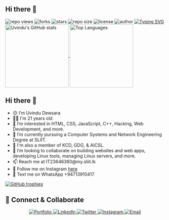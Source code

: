 <h2>Hi there 👋</h2>

<img src="https://hits.seeyoufarm.com/api/count/incr/badge.svg?url=https%3A%2F%2Fgithub.com%2F{UvinduDewsara}%2F{UvinduDewsara}&count_bg=%2379C83D&title_bg=%23555555&icon=gitpod.svg&icon_color=%23E7E7E7&title=Views&edge_flat=false" alt="repo views" />

<img src="https://img.shields.io/github/forks/UvinduDewsara/UvinduDewsara?label=Forks&style=social" alt="forks" />
<img src="https://img.shields.io/github/stars/UvinduDewsara/UvinduDewsara?style=social" alt="stars" />

<img src="https://img.shields.io/github/repo-size/UvinduDewsara/UvinduDewsara?color=purple&label=Repo%20Size&style=plastic" alt="repo size" />
<img src="https://img.shields.io/github/license/UvinduDewsara/X-UI-English-?color=purple&label=License&style=plastic" alt="license" />
<img src="https://img.shields.io/static/v1?label=Author&message=Uvindu%20Dewsara&color=purple&style=plastic" alt="author" />

<a href="https://git.io/typing-svg">
  <img src="https://readme-typing-svg.demolab.com?font=Young+Serif&pause=1000&color=8706E1FF&center=true&vCenter=true&random=false&width=435&lines=Hey+I'm+Uvindu+Dewsara;Don't+Forget+To+Follow+Me..." alt="Typing SVG" />
</a>

<div>
  <a href="https://github.com/anuraghazra/github-readme-stats">
    <img height="200" align="center" src="https://github-readme-stats.vercel.app/api?username=UvinduDewsara" alt="Uvindu's GitHub stats" />
  </a>
  <a href="https://github.com/anuraghazra/convoychat">
    <img height="200" align="center" src="https://github-readme-stats.vercel.app/api/top-langs?username=UvinduDewsara&layout=compact&langs_count=8&card_width=320" alt="Top Languages" />
  </a>
</div>

<h2>Hi there 👋</h2>

<ul>
  <li>😊 I’m Uvindu Dewsara</li>
  <li>👦🏻 I'm 21 years old</li>
  <li>👀 I’m interested in HTML, CSS, JavaScript, C++, Hacking, Web Development, and more.</li>
  <li>🌱 I’m currently pursuing a Computer Systems and Network Engineering Degree at SLIIT.</li>
  <li>🕺 I'm also a member of KCD, GDG, & AICSL.</li>
  <li>💞️ I’m looking to collaborate on building websites and web apps, developing Linux tools, managing Linux servers, and more.</li>
  <li>📫 Reach me at IT23646360@my.sliit.lk</li>
  <li>🤩 Follow me on Instagram <a href="https://www.instagram.com/uvindudewsara/">here</a></li>
  <li>💬 Text me on WhatsApp +94713910417</li>
</ul>

<a href="https://github.com/ryo-ma/github-profile-trophy">
  <img src="https://github-profile-trophy.vercel.app/?username=UvinduDewsara" alt="GitHub trophies" />
</a>

<h2>🤝 Connect & Collaborate</h2>

<div align="center">
  <a href="https://uvindudewsara.netlify.app">
    <img src="https://img.shields.io/badge/Portfolio-12100E?style=for-the-badge&logo=google-chrome&logoColor=white" alt="Portfolio" />
  </a>
  <a href="https://www.linkedin.com/in/uvindudewsara/">
    <img src="https://img.shields.io/badge/LinkedIn-0077B5?style=for-the-badge&logo=linkedin&logoColor=white" alt="LinkedIn" />
  </a>
  <a href="https://x.com/UvinduDewsara">
    <img src="https://img.shields.io/badge/Twitter-1DA1F2?style=for-the-badge&logo=twitter&logoColor=white" alt="Twitter" />
  </a>
  <a href="https://www.instagram.com/uvindudewsara/">
    <img src="https://img.shields.io/badge/Instagram-E4405F?style=for-the-badge&logo=instagram&logoColor=white" alt="Instagram" />
  </a>
  <a href="mailto:it23646360@my.sliit.lk">
    <img src="https://img.shields.io/badge/Email-D14836?style=for-the-badge&logo=gmail&logoColor=white" alt="Email" />
  </a>
</div>
